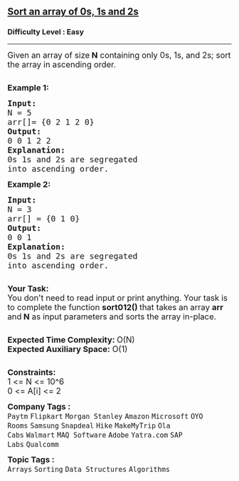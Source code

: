 <h2><a href="https://practice.geeksforgeeks.org/problems/sort-an-array-of-0s-1s-and-2s4231/1?page=1&difficulty[]=0&category[]=Arrays&category[]=Dynamic%20Programming&sortBy=submissions">Sort an array of 0s, 1s and 2s</a></h2><h3>Difficulty Level : Easy</h3><hr><div class="problems_problem_content__Xm_eO"><p><span style="font-size:18px">Given an array of size<strong> N</strong> containing only 0s, 1s, and 2s; sort the array in ascending order.</span></p>

<p><br>
<span style="font-size:18px"><strong>Example 1:</strong></span></p>

<pre><span style="font-size:18px"><strong>Input: </strong>
N = 5
arr[]= {0 2 1 2 0}
<strong>Output:</strong>
0 0 1 2 2
<strong>Explanation:</strong>
0s 1s and 2s are segregated 
into ascending order.</span></pre>

<p><strong><span style="font-size:18px">Example 2:</span></strong></p>

<pre><span style="font-size:18px"><strong>Input: </strong>
N = 3
arr[] = {0 1 0}
<strong>Output:</strong>
0 0 1
<strong>Explanation:</strong>
0s 1s and 2s are segregated 
into ascending order.</span></pre>

<p><br>
<span style="font-size:18px"><strong>Your Task:</strong><br>
You don't need to read input or print anything. Your task is to complete the function <strong>sort012() </strong>that takes an array <strong>arr</strong> and<strong> N</strong> as input parameters and sorts the array in-place. </span></p>

<p><br>
<span style="font-size:18px"><strong>Expected Time Complexity: </strong>O(N)<br>
<strong>Expected Auxiliary Space:</strong> O(1)</span></p>

<p><br>
<span style="font-size:18px"><strong>Constraints:</strong><br>
1 &lt;= N &lt;= 10^6<br>
0 &lt;= A[i] &lt;= 2</span></p>
</div><p><span style=font-size:18px><strong>Company Tags : </strong><br><code>Paytm</code>&nbsp;<code>Flipkart</code>&nbsp;<code>Morgan Stanley</code>&nbsp;<code>Amazon</code>&nbsp;<code>Microsoft</code>&nbsp;<code>OYO Rooms</code>&nbsp;<code>Samsung</code>&nbsp;<code>Snapdeal</code>&nbsp;<code>Hike</code>&nbsp;<code>MakeMyTrip</code>&nbsp;<code>Ola Cabs</code>&nbsp;<code>Walmart</code>&nbsp;<code>MAQ Software</code>&nbsp;<code>Adobe</code>&nbsp;<code>Yatra.com</code>&nbsp;<code>SAP Labs</code>&nbsp;<code>Qualcomm</code>&nbsp;<br><p><span style=font-size:18px><strong>Topic Tags : </strong><br><code>Arrays</code>&nbsp;<code>Sorting</code>&nbsp;<code>Data Structures</code>&nbsp;<code>Algorithms</code>&nbsp;